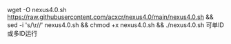 wget -O nexus4.0.sh https://raw.githubusercontent.com/acxcr/nexus4.0/main/nexus4.0.sh && sed -i 's/\r//' nexus4.0.sh && chmod +x nexus4.0.sh && ./nexus4.0.sh
可单ID或多ID运行

